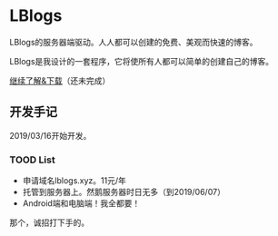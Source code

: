 # LBlogs
LBlogs的服务器端驱动。人人都可以创建的免费、美观而快速的博客。

LBlogs是我设计的一套程序，它将使所有人都可以简单的创建自己的博客。

[继续了解&下载](http://www.lblogs.xyz/)（还未完成）

## 开发手记

2019/03/16开始开发。

### TOOD List

* 申请域名lblogs.xyz。11元/年
* 托管到服务器上。然鹅服务器时日无多（到2019/06/07）
* Android端和电脑端！我全都要！

那个，诚招打下手的。
